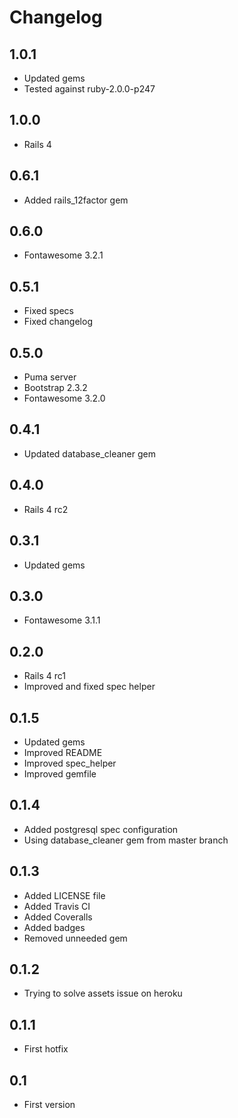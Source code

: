 Changelog
=========

1.0.1
-----
* Updated gems
* Tested against ruby-2.0.0-p247

1.0.0
-----
* Rails 4

0.6.1
-----
* Added rails_12factor gem

0.6.0
-----
* Fontawesome 3.2.1

0.5.1
-----
* Fixed specs
* Fixed changelog

0.5.0
-----
* Puma server
* Bootstrap 2.3.2
* Fontawesome 3.2.0

0.4.1
-----
* Updated database_cleaner gem

0.4.0
-----
* Rails 4 rc2

0.3.1
-----
* Updated gems

0.3.0
-----
* Fontawesome 3.1.1

0.2.0
-----
* Rails 4 rc1
* Improved and fixed spec helper

0.1.5
-----
* Updated gems
* Improved README
* Improved spec_helper
* Improved gemfile

0.1.4
-----
* Added postgresql spec configuration
* Using database_cleaner gem from master branch

0.1.3
-----
* Added LICENSE file
* Added Travis CI
* Added Coveralls
* Added badges
* Removed unneeded gem

0.1.2
-----
* Trying to solve assets issue on heroku

0.1.1
-----
* First hotfix

0.1
---
* First version
